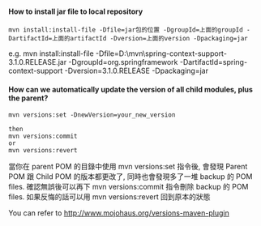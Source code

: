 #### How to install jar file to local repository
```
mvn install:install-file -Dfile=jar包的位置 -DgroupId=上面的groupId -DartifactId=上面的artifactId -Dversion=上面的version -Dpackaging=jar
```

e.g. mvn install:install-file -Dfile=D:\mvn\spring-context-support-3.1.0.RELEASE.jar -DgroupId=org.springframework -DartifactId=spring-context-support -Dversion=3.1.0.RELEASE -Dpackaging=jar

#### How can we automatically update the version of all child modules, plus the parent?
```
mvn versions:set -DnewVersion=your_new_version

then
mvn versions:commit
or
mvn versions:revert
```
當你在 parent POM 的目錄中使用 mvn versions:set 指令後, 會發現 Parent POM 跟 Child POM 的版本都更改了, 同時也會發現多了一堆 backup 的 POM files. 確認無誤後可以再下 mvn versions:commit 指令刪除 backup 的 POM files. 如果反悔的話可以用 mvn versions:revert 回到原本的狀態

You can refer to http://www.mojohaus.org/versions-maven-plugin